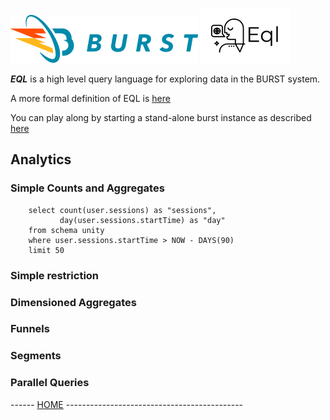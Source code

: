 ![Burst](../../documentation/burst_h_small.png "") ![](../doc/eql_small.png "")


___EQL___ is a high level query language for exploring data in the BURST system.

A more formal definition of EQL is [here](./readme.md)

You can play along by starting a stand-alone burst instance as 
described [here](./doc/playing.md)


## Analytics
### Simple Counts and Aggregates

        select count(user.sessions) as "sessions", 
               day(user.sessions.startTime) as "day"
        from schema unity
        where user.sessions.startTime > NOW - DAYS(90)
        limit 50

### Simple restriction

### Dimensioned Aggregates

### Funnels

### Segments

### Parallel Queries

------ [HOME](../readme.md) --------------------------------------------

